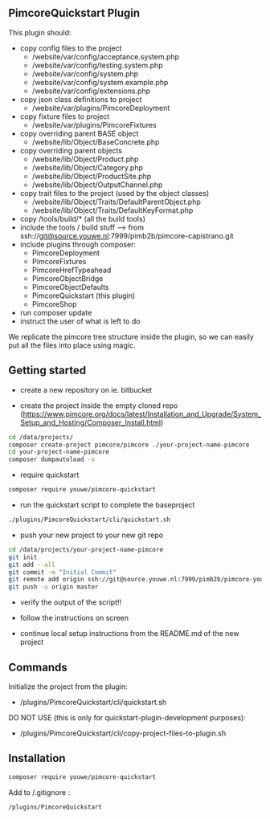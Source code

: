 PimcoreQuickstart Plugin
------------------------

This plugin should:

* copy config files to the project
    * /website/var/config/acceptance.system.php
    * /website/var/config/testing.system.php
    * /website/var/config/system.php
    * /website/var/config/system.example.php
    * /website/var/config/extensions.php
* copy json class definitions to project 
    * /website/var/plugins/PimcoreDeployment
* copy fixture files to project
    * /website/var/plugins/PimcoreFixtures
* copy overriding parent BASE object
    * /website/lib/Object/BaseConcrete.php
* copy overriding parent objects
    * /website/lib/Object/Product.php
    * /website/lib/Object/Category.php
    * /website/lib/Object/ProductSite.php
    * /website/lib/Object/OutputChannel.php
* copy trait files to the project (used by the object classes)
    * /website/lib/Object/Traits/DefaultParentObject.php
    * /website/lib/Object/Traits/DefaultKeyFormat.php
* copy /tools/build/*  (all the build tools)
* include the tools / build stuff --> from ssh://git@source.youwe.nl:7999/pimb2b/pimcore-capistrano.git
* include plugins through composer:
    * PimcoreDeployment
    * PimcoreFixtures
    * PimcoreHrefTypeahead
    * PimcoreObjectBridge
    * PimcoreObjectDefaults
    * PimcoreQuickstart (this plugin)
    * PimcoreShop
* run composer update
* instruct the user of what is left to do 
    
We replicate the pimcore tree structure inside the plugin,
so we can easily put all the files into place using magic.


Getting started
---------------

* create a new repository on ie. bitbucket

* create the project inside the empty cloned repo (https://www.pimcore.org/docs/latest/Installation_and_Upgrade/System_Setup_and_Hosting/Composer_Install.html)

```bash
cd /data/projects/
composer create-project pimcore/pimcore ./your-project-name-pimcore
cd your-project-name-pimcore
composer dumpautoload -o
```

* require quickstart

```bash
composer require youwe/pimcore-quickstart
```

* run the quickstart script to complete the baseproject

```bash
./plugins/PimcoreQuickstart/cli/quickstart.sh
```

* push your new project to your new git repo

```bash
cd /data/projects/your-project-name-pimcore
git init
git add --all
git commit -m "Initial Commit"
git remote add origin ssh://git@source.youwe.nl:7999/pimb2b/pimcore-your-project-name.git
git push -u origin master
```

* verify the output of the script!!

* follow the instructions on screen

* continue local setup instructions from the README.md of the new project


Commands
--------

Initialize the project from the plugin:
* /plugins/PimcoreQuickstart/cli/quickstart.sh

DO NOT USE (this is only for quickstart-plugin-development purposes):
* /plugins/PimcoreQuickstart/cli/copy-project-files-to-plugin.sh


Installation
------------

```sh
composer require youwe/pimcore-quickstart
```

Add to /.gitignore :

```
/plugins/PimcoreQuickstart
```
